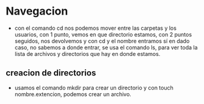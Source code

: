 # Navegacion
- con el comando cd nos podemos mover entre las carpetas y los usuarios, con 1 punto, vemos en que directorio estamos, con 2 puntos seguidos, nos devolvemos y con cd y el nombre entramos 
sí en dado caso, no sabemos a donde entrar, se usa el comando ls, para ver toda la lista de archivos y directorios que hay en donde estamos.
## creacion de directorios
- usamos el comando mkdir para crear un directorio y con touch nombre.extencion, podemos crear un archivo.